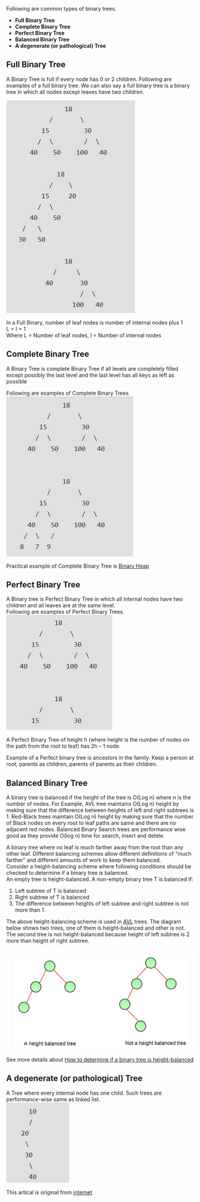 
Following are common types of binary trees.

- **Full Binary Tree**    
- **Complete Binary Tree**    
- **Perfect Binary Tree**    
- **Balanced Binary Tree**    
- **A degenerate (or pathological) Tree**    


## Full Binary Tree

A Binary Tree is full if every node has 0 or 2 children. Following are examples of a full binary tree. We can also say a full binary tree is a binary tree in which all nodes except leaves have two children.

![FullBinaryTree](/images/fullBinaryTree.png)

In a Full Binary, number of leaf nodes is number of internal nodes plus 1    
       L = I + 1    
Where L = Number of leaf nodes, I = Number of internal nodes    

## Complete Binary Tree

A Binary Tree is complete Binary Tree if all levels are completely filled except possibly the last level and the last level has all keys as left as possible    

Following are examples of Complete Binary Trees    
![CompleteBinaryTree](/images/completeBinaryTree.png)

Practical example of Complete Binary Tree is [Binary Heap](https://www.geeksforgeeks.org/binary-heap/)

## Perfect Binary Tree

A Binary tree is Perfect Binary Tree in which all internal nodes have two children and all leaves are at the same level.    
Following are examples of Perfect Binary Trees.    
![PerfectBinaryTree](/images/perfectBinaryTree.png)    

A Perfect Binary Tree of height h (where height is the number of nodes on the path from the root to leaf) has 2h – 1 node.    

Example of a Perfect binary tree is ancestors in the family. Keep a person at root, parents as children, parents of parents as their children.    

## Balanced Binary Tree

A binary tree is balanced if the height of the tree is O(Log n) where n is the number of nodes. For Example, AVL tree maintains O(Log n) height by making sure that the difference between heights of left and right subtrees is 1. Red-Black trees maintain O(Log n) height by making sure that the number of Black nodes on every root to leaf paths are same and there are no adjacent red nodes. Balanced Binary Search trees are performance wise good as they provide O(log n) time for search, insert and delete.    

A binary tree where no leaf is much farther away from the root than any other leaf. Different balancing schemes allow different definitions of “much farther” and different amounts of work to keep them balanced.    
Consider a height-balancing scheme where following conditions should be checked to determine if a binary tree is balanced.    
An empty tree is height-balanced. A non-empty binary tree T is balanced if:    
1) Left subtree of T is balanced    
2) Right subtree of T is balanced    
3) The difference between heights of left subtree and right subtree is not more than 1.    

The above height-balancing scheme is used in [AVL](https://www.geeksforgeeks.org/avl-tree-set-1-insertion/) trees. The diagram below shows two trees, one of them is height-balanced and other is not. The second tree is not height-balanced because height of left subtree is 2 more than height of right subtree.    

![exampleBalancedTree](/images/exampleBalancedTree.png)

See more details about [How to determine if a binary tree is height-balanced](https://www.geeksforgeeks.org/how-to-determine-if-a-binary-tree-is-balanced/)    


## A degenerate (or pathological) Tree
A Tree where every internal node has one child. Such trees are performance-wise same as linked list.  
![oneDegenerateTree](/images/oneDegenerateTree.png)


This artical is original from [internet](https://www.geeksforgeeks.org/binary-tree-set-3-types-of-binary-tree/)
